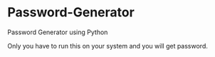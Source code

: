 # Password-Generator
Password Generator using Python

Only you have to run this on your system and you will get password.
